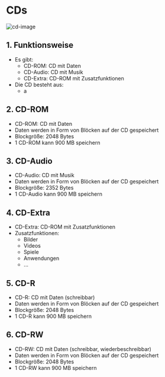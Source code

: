 # CDs

![cd-image](https://upload.wikimedia.org/wikipedia/commons/e/ed/Compact_Disc_wordmark.svg)

## 1. Funktionsweise

- Es gibt:
  - CD-ROM: CD mit Daten
  - CD-Audio: CD mit Musik
  - CD-Extra: CD-ROM mit Zusatzfunktionen
- Die CD besteht aus:
  - a

## 2. CD-ROM

- CD-ROM: CD mit Daten
- Daten werden in Form von Blöcken auf der CD gespeichert
- Blockgröße: 2048 Bytes
- 1 CD-ROM kann 900 MB speichern

## 3. CD-Audio

- CD-Audio: CD mit Musik
- Daten werden in Form von Blöcken auf der CD gespeichert
- Blockgröße: 2352 Bytes
- 1 CD-Audio kann 900 MB speichern

## 4. CD-Extra

- CD-Extra: CD-ROM mit Zusatzfunktionen
- Zusatzfunktionen:
  - Bilder
  - Videos
  - Spiele
  - Anwendungen
  - ...

## 5. CD-R

- CD-R: CD mit Daten (schreibbar)
- Daten werden in Form von Blöcken auf der CD gespeichert
- Blockgröße: 2048 Bytes
- 1 CD-R kann 900 MB speichern

## 6. CD-RW

- CD-RW: CD mit Daten (schreibbar, wiederbeschreibbar)
- Daten werden in Form von Blöcken auf der CD gespeichert
- Blockgröße: 2048 Bytes
- 1 CD-RW kann 900 MB speichern